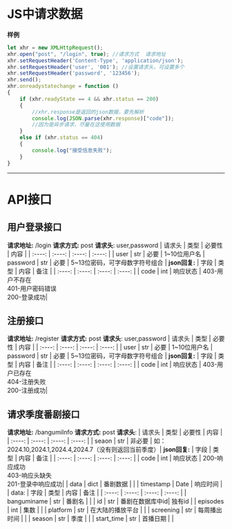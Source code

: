 # JS中请求数据
**样例**
```js
let xhr = new XMLHttpRequest();
xhr.open("post", "/login", true); //请求方式  请求地址
xhr.setRequestHeader('Content-Type', 'application/json');
xhr.setRequestHeader('user', '001'); //设置请求头，可设置多个
xhr.setRequestHeader('password', '123456');
xhr.send();
xhr.onreadystatechange = function () 
{
    if (xhr.readyState == 4 && xhr.status == 200)
    {
        //xhr.response是返回的json数据，要先解析
        console.log(JSON.parse(xhr.response)["code"]);
        //因为是异步请求，尽量在这使用数据
    }
    else if (xhr.status == 404)
    {
        console.log("接受信息失败");
    }
}
```
---

# API接口
## 用户登录接口
**请求地址:** /login
**请求方式:** post
**请求头**: user,password
|  请求头   | 类型  | 必要性 | 内容 |
| :----: | :----: | :----: | :----: |
| user | str | 必要 | 1~10位用户名 |
 password | str | 必要 | 5~13位密码，可字母数字符号组合 |
**json回复:**
|  字段   | 类型  | 内容 | 备注 |
| :----: | :----: | :----: | :----: |
| code  | int | 响应状态 | 403-用户不存在<br>401-用户密码错误<br>200-登录成功|

## 注册接口
**请求地址:** /register
**请求方式:** post
**请求头**: user,password
|  请求头   | 类型  | 必要性 | 内容 |
| :----: | :----: | :----: | :----: |
| user | str | 必要 | 1~10位用户名 |
 password | str | 必要 | 5~13位密码，可字母数字符号组合 |
**json回复:**
|  字段   | 类型  | 内容 | 备注 |
| :----: | :----: | :----: | :----: |
| code  | int | 响应状态 | 403-用户已存在<br>404-注册失败<br>200-注册成功|

## 请求季度番剧接口
**请求地址:** /bangumiInfo
**请求方式:** post
**请求头**: 
|  请求头   | 类型  | 必要性 | 内容 |
| :----: | :----: | :----: | :----: |
| seaon | str | 非必要 | 如：2024.10,2024.1,2024.4,2024.7（没有则返回当前季度）|
**json回复:**
|  字段   | 类型  | 内容 | 备注 |
| :----: | :----: | :----: | :----: |
| code | int | 响应状态 | 200-响应成功<br>403-响应头缺失<br>201-登录中响应成功|
| data | dict | 番剧数据 | |
| timestamp | Date | 响应时间 | |
data:
|  字段   | 类型  | 内容 | 备注 |
| :----: | :----: | :----: | :----: |
| banguminame | str | 番剧名 | |
| id | str | 番剧在数据库中id| 独有id |
| episodes | int | 集数 | |
| platform | str | 在大陆的播放平台 | |
| screening | str | 每周播出时间 | |
| season | str | 季度 | |
| start_time | str | 首播日期 | |
